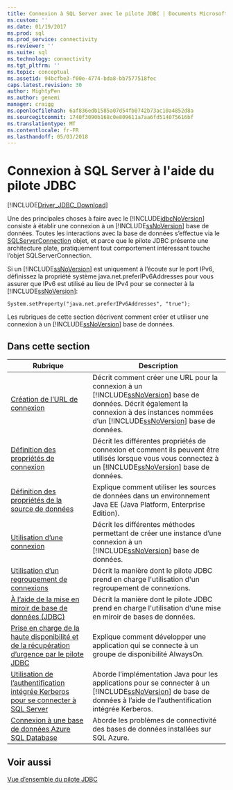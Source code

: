 ```yaml
---
title: Connexion à SQL Server avec le pilote JDBC | Documents Microsoft
ms.custom: ''
ms.date: 01/19/2017
ms.prod: sql
ms.prod_service: connectivity
ms.reviewer: ''
ms.suite: sql
ms.technology: connectivity
ms.tgt_pltfrm: ''
ms.topic: conceptual
ms.assetid: 94bcfbe3-f00e-4774-bda8-bb7577518fec
caps.latest.revision: 30
author: MightyPen
ms.author: genemi
manager: craigg
ms.openlocfilehash: 6af836edb1585a07d54fb0742b73ac10a4852d8a
ms.sourcegitcommit: 1740f3090b168c0e809611a7aa6fd514075616bf
ms.translationtype: MT
ms.contentlocale: fr-FR
ms.lasthandoff: 05/03/2018
---
```

# <a name="connecting-to-sql-server-with-the-jdbc-driver"></a>Connexion à SQL Server à l'aide du pilote JDBC
[!INCLUDE[Driver_JDBC_Download](../../includes/driver_jdbc_download.md)]

  Une des principales choses à faire avec le [!INCLUDE[jdbcNoVersion](../../includes/jdbcnoversion_md.md)] consiste à établir une connexion à un [!INCLUDE[ssNoVersion](../../includes/ssnoversion_md.md)] base de données. Toutes les interactions avec la base de données s’effectue via le [SQLServerConnection](../../connect/jdbc/reference/sqlserverconnection-class.md) objet, et parce que le pilote JDBC présente une architecture plate, pratiquement tout comportement intéressant touche l’objet SQLServerConnection.  
  
 Si un [!INCLUDE[ssNoVersion](../../includes/ssnoversion_md.md)] est uniquement à l’écoute sur le port IPv6, définissez la propriété système java.net.preferIPv6Addresses pour vous assurer que IPv6 est utilisé au lieu de IPv4 pour se connecter à la [!INCLUDE[ssNoVersion](../../includes/ssnoversion_md.md)]:  
  
```  
System.setProperty("java.net.preferIPv6Addresses", "true");  
```  
  
 Les rubriques de cette section décrivent comment créer et utiliser une connexion à un [!INCLUDE[ssNoVersion](../../includes/ssnoversion_md.md)] base de données.  
  
## <a name="in-this-section"></a>Dans cette section  
  
|Rubrique| Description|  
|-----------|-----------------|  
|[Création de l’URL de connexion](../../connect/jdbc/building-the-connection-url.md)|Décrit comment créer une URL pour la connexion à un [!INCLUDE[ssNoVersion](../../includes/ssnoversion_md.md)] base de données. Décrit également la connexion à des instances nommées d’un [!INCLUDE[ssNoVersion](../../includes/ssnoversion_md.md)] base de données.|  
|[Définition des propriétés de connexion](../../connect/jdbc/setting-the-connection-properties.md)|Décrit les différentes propriétés de connexion et comment ils peuvent être utilisés lorsque vous vous connectez à un [!INCLUDE[ssNoVersion](../../includes/ssnoversion_md.md)] base de données.|  
|[Définition des propriétés de la source de données](../../connect/jdbc/setting-the-data-source-properties.md)|Explique comment utiliser les sources de données dans un environnement Java EE (Java Platform, Enterprise Edition).|  
|[Utilisation d’une connexion](../../connect/jdbc/working-with-a-connection.md)|Décrit les différentes méthodes permettant de créer une instance d’une connexion à un [!INCLUDE[ssNoVersion](../../includes/ssnoversion_md.md)] base de données.|  
|[Utilisation d’un regroupement de connexions](../../connect/jdbc/using-connection-pooling.md)|Décrit la manière dont le pilote JDBC prend en charge l'utilisation d'un regroupement de connexions.|  
|[À l’aide de la mise en miroir de base de données &#40;JDBC&#41;](../../connect/jdbc/using-database-mirroring-jdbc.md)|Décrit la manière dont le pilote JDBC prend en charge l'utilisation d'une mise en miroir de bases de données.|  
|[Prise en charge de la haute disponibilité et de la récupération d’urgence par le pilote JDBC](../../connect/jdbc/jdbc-driver-support-for-high-availability-disaster-recovery.md)|Explique comment développer une application qui se connecte à un groupe de disponibilité AlwaysOn.|  
|[Utilisation de l’authentification intégrée Kerberos pour se connecter à SQL Server](../../connect/jdbc/using-kerberos-integrated-authentication-to-connect-to-sql-server.md)|Aborde l’implémentation Java pour les applications pour se connecter à un [!INCLUDE[ssNoVersion](../../includes/ssnoversion_md.md)] de base de données à l’aide de l’authentification intégrée Kerberos.|  
|[Connexion à une base de données Azure SQL Database](../../connect/jdbc/connecting-to-an-azure-sql-database.md)|Aborde les problèmes de connectivité des bases de données installées sur SQL Azure.|  
  
## <a name="see-also"></a>Voir aussi  
 [Vue d’ensemble du pilote JDBC](../../connect/jdbc/overview-of-the-jdbc-driver.md)  
  
  
